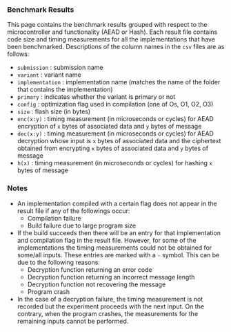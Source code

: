### Benchmark Results

This page contains the benchmark results grouped with respect to the microcontroller and functionality (AEAD or Hash). Each result file contains code size and timing measurements for all the implementations that have been benchmarked. Descriptions of the column names in the `csv` files are as follows:

 - `submission` : submission name
 - `variant` : variant name
 - `implementation` : implementation name (matches the name of the folder that contains the implementation)
 - `primary` : indicates whether the variant is primary or not
 - `config` : optimization flag used in compilation (one of Os, O1, O2, O3)
 - `size` : flash size (in bytes) 
 - `enc(x:y)` : timing measurement (in microseconds or cycles) for AEAD encryption of `x` bytes of associated data and `y` bytes of message
 - `dec(x:y)` : timing measurement (in microseconds or cycles) for AEAD decryption whose input is `x` bytes of associated data and the ciphertext obtained from encrypting `x` bytes of associated data and `y` bytes of message
 - `h(x)` : timing measurement (in microseconds or cycles) for hashing `x` bytes of message

### Notes

 - An implementation compiled with a certain flag does not appear in the result file if any of the followings occur:
    * Compilation failure
    * Build failure due to large program size
 - If the build succeeds then there will be an entry for that implementation and compilation flag in the result file. However, for some of the implementations the timing measurements could not be obtained for some/all inputs. These entries are marked with a `-` symbol. This can be due to the following reasons:
    * Decryption function returning an error code
    * Decryption function returning an incorrect message length
    * Decryption function not recovering the message
    * Program crash
 - In the case of a decryption failure, the timing measurement is not recorded but the experiment proceeds with the next input. On the contrary, when the program crashes, the measurements for the remaining inputs cannot be performed.
